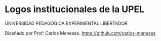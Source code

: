 # Logos institucionales de la UPEL

UNIVERSIDAD PEDAGÓGICA EXPERIMENTAL LIBERTADOR

Diseñado por Prof: Carlos Meneses.
https://github.com/carlos-meneses